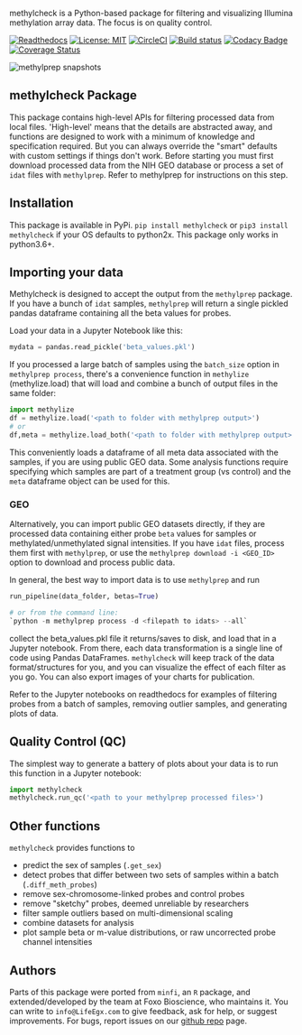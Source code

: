 methylcheck is a Python-based package for filtering and visualizing Illumina methylation array data. The focus is on quality control.

[![Readthedocs](https://readthedocs.com/projects/life-epigenetics-methylcheck/badge/?version=latest)](https://life-epigenetics-methylcheck.readthedocs-hosted.com/en/latest/) [![License: MIT](https://img.shields.io/badge/License-MIT-yellow.svg)](https://opensource.org/licenses/MIT) [![CircleCI](https://circleci.com/gh/LifeEGX/methylcheck.svg?style=shield&circle-token=58a514d3924fcfe0287c109d2323b7f697956ec9)](https://circleci.com/gh/LifeEGX/methylcheck) [![Build status](https://ci.appveyor.com/api/projects/status/j15lpvjg1q9u2y17?svg=true)](https://ci.appveyor.com/project/life_epigenetics/methQC) [![Codacy Badge](https://api.codacy.com/project/badge/Grade/aedf5c223e39415180ff35153b2bad89)](https://www.codacy.com?utm_source=github.com&amp;utm_medium=referral&amp;utm_content=LifeEGX/methylcheck&amp;utm_campaign=Badge_Grade)
[![Coverage Status](https://coveralls.io/repos/github/LifeEGX/methylcheck/badge.svg?t=OVL45Q)](https://coveralls.io/github/LifeEGX/methylcheck)

![methylprep snapshots](https://raw.githubusercontent.com/LifeEGX/methylcheck/master/docs/methylcheck_overview.png "methylcheck snapshots")

## methylcheck Package

This package contains high-level APIs for filtering processed data from local files. 'High-level' means that the details are abstracted away, and functions are designed to work with a minimum of knowledge and specification required. But you can always override the "smart" defaults with custom settings if things don't work. Before starting you must first download processed data from the NIH GEO database or process a set of `idat` files with `methylprep`. Refer to methylprep for instructions on this step.

## Installation

This package is available in PyPi.
`pip install methylcheck` or `pip3 install methylcheck` if your OS defaults to python2x. This package only works in python3.6+.

## Importing your data

Methylcheck is designed to accept the output from the `methylprep` package. If you have a bunch of `idat` samples, `methylprep` will return a single pickled pandas dataframe containing all the beta values for probes.

Load your data in a Jupyter Notebook like this:

```python
mydata = pandas.read_pickle('beta_values.pkl')
```

If you processed a large batch of samples using the `batch_size` option in `methylprep process`, there's a convenience function in `methylize` (methylize.load) that will load and combine a bunch of output files in the same folder:

```python
import methylize
df = methylize.load('<path to folder with methylprep output>')
# or
df,meta = methylize.load_both('<path to folder with methylprep output>')
```

This conveniently loads a dataframe of all meta data associated with the samples, if you are using public GEO data. Some analysis functions require specifying which samples are part of a treatment group (vs control) and the `meta` dataframe object can be used for this.

### GEO

Alternatively, you can import public GEO datasets directly, if they are processed data containing either probe `beta` values for samples or methylated/unmethylated signal intensities. If you have `idat` files, process them first with `methylprep`, or use the `methylprep download -i <GEO_ID>` option to download and process public data.

In general, the best way to import data is to use `methylprep` and run
```python
run_pipeline(data_folder, betas=True)

# or from the command line:
`python -m methylprep process -d <filepath to idats> --all`
```

collect the beta_values.pkl file it returns/saves to disk, and load that in a Jupyter notebook. From there, each data transformation is a single line of code using Pandas DataFrames. `methylcheck` will keep track of the data format/structures for you, and you can visualize the effect of each filter as you go. You can also export images of your charts for publication.

Refer to the Jupyter notebooks on readthedocs for examples of filtering probes from a batch of samples, removing outlier samples, and generating plots of data.

## Quality Control (QC)

The simplest way to generate a battery of plots about your data is to run this function in a Jupyter notebook:

```python
import methylcheck
methylcheck.run_qc('<path to your methylprep processed files>')
```

## Other functions

`methylcheck` provides functions to
- predict the sex of samples (`.get_sex`)
- detect probes that differ between two sets of samples within a batch (`.diff_meth_probes`)
- remove sex-chromosome-linked probes and control probes
- remove "sketchy" probes, deemed unreliable by researchers
- filter sample outliers based on multi-dimensional scaling
- combine datasets for analysis
- plot sample beta or m-value distributions, or raw uncorrected probe channel intensities

## Authors

Parts of this package were ported from `minfi`, an `R` package, and extended/developed by the team at Foxo Bioscience, who maintains it. You can write to `info@LifeEgx.com` to give feedback, ask for help, or suggest improvements. For bugs, report issues on our [github repo](https://github.com/lifeEGX/methylcheck) page.
